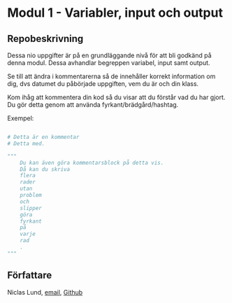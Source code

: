 # Modul 1 - Variabler, input och output

## Repobeskrivning

Dessa nio uppgifter är på en grundläggande nivå för att bli godkänd på denna modul. Dessa avhandlar begreppen variabel, input samt output.

Se till att ändra i kommentarerna så de innehåller korrekt information om dig, dvs datumet du påbörjade uppgiften, vem du är och din klass.

Kom ihåg att kommentera din kod så du visar att du förstår vad du har gjort. Du gör detta genom att använda fyrkant/brädgård/hashtag.

Exempel: 
```python

# Detta är en kommentar
# Detta med.

"""
    Du kan även göra kommentarsblock på detta vis.
    Då kan du skriva
    flera
    rader
    utan
    problem
    och
    slipper
    göra
    fyrkant
    på
    varje
    rad
    .
"""
```

## Författare

Niclas Lund, [email](niclas.lund@ntig.se), [Github](https://github.com/ntinacklund)